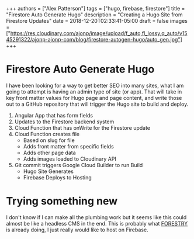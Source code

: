 +++
authors = ["Alex Patterson"]
tags = ["hugo, firebase, firestore"]
title = "Firestore Auto Generate Hugo"
description = "Creating a Hugo Site from Firestore Updates"
date = 2018-12-20T02:33:41-05:00
draft = false
images = ["https://res.cloudinary.com/ajonp/image/upload/f_auto,fl_lossy,q_auto/v1545291322/ajonp-ajonp-com/blog/firestore-autogen-hugo/auto_gen.jpg"]
+++

# Firestore Auto Generate Hugo
I have been looking for a way to get better SEO into many sites, what I am going to attempt is having an admin type of site (or app). That will take in key front matter values for Hugo page and page content, and write those out to a GitHub repository that will trigger the Hugo site to build and deploy.

1. Angular App that has form fields
1. Updates to the Firestore backend system
1. Cloud Function that has onWrite for the Firestore update
1. Cloud Function creates file
    - Based on slug for file
    - Adds front matter from specific fields
    - Adds other page data
    - Adds images loaded to Cloudinary API
1. Git commit triggers Google Cloud Builder to run Build
    - Hugo Site Generates
    - Firebase Deploys to Hosting

# Trying something new
I don't know if I can make all the plumbing work but it seems like this could almost be like a headless CMS in the end. This is probably what [FORESTRY](https://forestry.io/) is already doing, I just really would like to host on Firebase.
